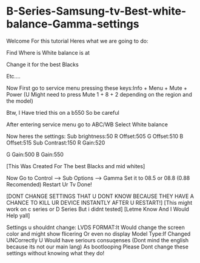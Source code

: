 # B-Series-Samsung-tv-Best-white-balance-Gamma-settings

 Welcome For this tutorial Heres what we are going to do:

 Find Where is White balance is at

 Change it for the best Blacks

Etc....




Now First go to service menu pressing these keys:Info + Menu + Mute + Power (U Might need to press Mute 1 + 8 + 2 depending on the region and the model)

Btw, I Have tried this on a b550 So be careful

After entering service menu go to ABC/WB
Select White balance

Now heres the settings:
Sub brightness:50
R Offset:505
G Offset:510
B Offset:515
Sub Contrast:150
R Gain:520

G Gain:500
B Gain:550

[This Was Created For The best Blacks and mid whites]

Now Go to Control --> Sub Options --> Gamma
Set it to 08.5 or 08.8 (0.88 Recomended)
Restart Ur Tv
Done! 



[DONT CHANGE SETTINGS THAT U DONT KNOW BECAUSE THEY HAVE A CHANCE TO KILL UR DEVICE INSTANTLY AFTER U RESTART!]
[This might work on c series or D Series But i didnt tested]
[Letme Know And I Would Help yall]

Settings u shouldnt change:
LVDS FORMAT:It Would change the screen color and might show flicering Or even no display 
Model Type:If Changed UNCorrectly U Would have seriours consuqenses (Dont mind the english because its not our main lang) As bootlooping Please Dont change these settings without knowing what they do!
